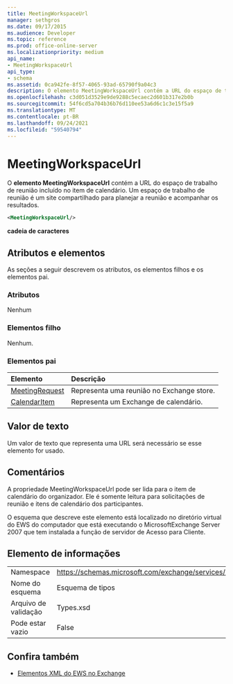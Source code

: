 ```yaml
---
title: MeetingWorkspaceUrl
manager: sethgros
ms.date: 09/17/2015
ms.audience: Developer
ms.topic: reference
ms.prod: office-online-server
ms.localizationpriority: medium
api_name:
- MeetingWorkspaceUrl
api_type:
- schema
ms.assetid: 0ca942fe-8f57-4065-93ad-65790f9a04c3
description: O elemento MeetingWorkspaceUrl contém a URL do espaço de trabalho de reunião incluído no item de calendário. Um espaço de trabalho de reunião é um site compartilhado para planejar a reunião e acompanhar os resultados.
ms.openlocfilehash: c3d051d3529e9de9288c5ecaec2d601b317e2b0b
ms.sourcegitcommit: 54f6cd5a704b36b76d110ee53a6d6c1c3e15f5a9
ms.translationtype: MT
ms.contentlocale: pt-BR
ms.lasthandoff: 09/24/2021
ms.locfileid: "59540794"
---
```

# <a name="meetingworkspaceurl"></a>MeetingWorkspaceUrl

O **elemento MeetingWorkspaceUrl** contém a URL do espaço de trabalho de reunião incluído no item de calendário. Um espaço de trabalho de reunião é um site compartilhado para planejar a reunião e acompanhar os resultados. 
  
```xml
<MeetingWorkspaceUrl/>
```

 **cadeia de caracteres**
## <a name="attributes-and-elements"></a>Atributos e elementos

As seções a seguir descrevem os atributos, os elementos filhos e os elementos pai.
  
### <a name="attributes"></a>Atributos

Nenhum
  
### <a name="child-elements"></a>Elementos filho

Nenhum.
  
### <a name="parent-elements"></a>Elementos pai

|**Elemento**|**Descrição**|
|:-----|:-----|
|[MeetingRequest](meetingrequest.md) <br/> |Representa uma reunião no Exchange store.  <br/> |
|[CalendarItem](calendaritem.md) <br/> |Representa um Exchange de calendário.  <br/> |
   
## <a name="text-value"></a>Valor de texto

Um valor de texto que representa uma URL será necessário se esse elemento for usado.
  
## <a name="remarks"></a>Comentários

A propriedade MeetingWorkspaceUrl pode ser lida para o item de calendário do organizador. Ele é somente leitura para solicitações de reunião e itens de calendário dos participantes.
  
O esquema que descreve este elemento está localizado no diretório virtual do EWS do computador que está executando o MicrosoftExchange Server 2007 que tem instalada a função de servidor de Acesso para Cliente.
  
## <a name="element-information"></a>Elemento de informações

|||
|:-----|:-----|
|Namespace  <br/> |https://schemas.microsoft.com/exchange/services/2006/types  <br/> |
|Nome do esquema  <br/> |Esquema de tipos  <br/> |
|Arquivo de validação  <br/> |Types.xsd  <br/> |
|Pode estar vazio  <br/> |False  <br/> |
   
## <a name="see-also"></a>Confira também



- [Elementos XML do EWS no Exchange](ews-xml-elements-in-exchange.md)

